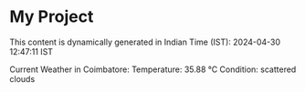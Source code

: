 # My Project

This content is dynamically generated in Indian Time (IST): 2024-04-30 12:47:11 IST


Current Weather in Coimbatore:
Temperature: 35.88 °C
Condition: scattered clouds
